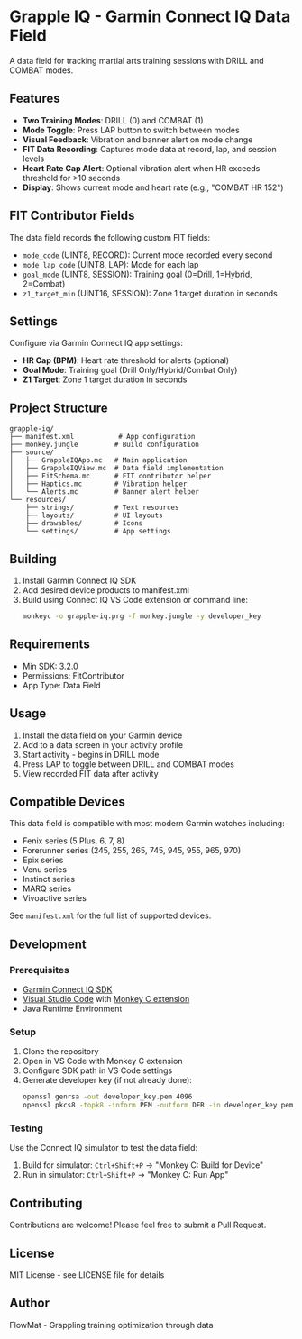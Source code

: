 # Grapple IQ - Garmin Connect IQ Data Field

A data field for tracking martial arts training sessions with DRILL and COMBAT modes.

## Features

- **Two Training Modes**: DRILL (0) and COMBAT (1)
- **Mode Toggle**: Press LAP button to switch between modes
- **Visual Feedback**: Vibration and banner alert on mode change
- **FIT Data Recording**: Captures mode data at record, lap, and session levels
- **Heart Rate Cap Alert**: Optional vibration alert when HR exceeds threshold for >10 seconds
- **Display**: Shows current mode and heart rate (e.g., "COMBAT HR 152")

## FIT Contributor Fields

The data field records the following custom FIT fields:

- `mode_code` (UINT8, RECORD): Current mode recorded every second
- `mode_lap_code` (UINT8, LAP): Mode for each lap
- `goal_mode` (UINT8, SESSION): Training goal (0=Drill, 1=Hybrid, 2=Combat)
- `z1_target_min` (UINT16, SESSION): Zone 1 target duration in seconds

## Settings

Configure via Garmin Connect IQ app settings:

- **HR Cap (BPM)**: Heart rate threshold for alerts (optional)
- **Goal Mode**: Training goal (Drill Only/Hybrid/Combat Only)
- **Z1 Target**: Zone 1 target duration in seconds

## Project Structure

```
grapple-iq/
├── manifest.xml           # App configuration
├── monkey.jungle         # Build configuration
├── source/
│   ├── GrappleIQApp.mc   # Main application
│   ├── GrappleIQView.mc  # Data field implementation
│   ├── FitSchema.mc      # FIT contributor helper
│   ├── Haptics.mc        # Vibration helper
│   └── Alerts.mc         # Banner alert helper
└── resources/
    ├── strings/          # Text resources
    ├── layouts/          # UI layouts
    ├── drawables/        # Icons
    └── settings/         # App settings
```

## Building

1. Install Garmin Connect IQ SDK
2. Add desired device products to manifest.xml
3. Build using Connect IQ VS Code extension or command line:
   ```bash
   monkeyc -o grapple-iq.prg -f monkey.jungle -y developer_key
   ```

## Requirements

- Min SDK: 3.2.0
- Permissions: FitContributor
- App Type: Data Field

## Usage

1. Install the data field on your Garmin device
2. Add to a data screen in your activity profile
3. Start activity - begins in DRILL mode
4. Press LAP to toggle between DRILL and COMBAT modes
5. View recorded FIT data after activity

## Compatible Devices

This data field is compatible with most modern Garmin watches including:
- Fenix series (5 Plus, 6, 7, 8)
- Forerunner series (245, 255, 265, 745, 945, 955, 965, 970)
- Epix series
- Venu series
- Instinct series
- MARQ series
- Vivoactive series

See `manifest.xml` for the full list of supported devices.

## Development

### Prerequisites

- [Garmin Connect IQ SDK](https://developer.garmin.com/connect-iq/sdk/)
- [Visual Studio Code](https://code.visualstudio.com/) with [Monkey C extension](https://marketplace.visualstudio.com/items?itemName=garmin.monkey-c)
- Java Runtime Environment

### Setup

1. Clone the repository
2. Open in VS Code with Monkey C extension
3. Configure SDK path in VS Code settings
4. Generate developer key (if not already done):
   ```bash
   openssl genrsa -out developer_key.pem 4096
   openssl pkcs8 -topk8 -inform PEM -outform DER -in developer_key.pem -out developer_key.der -nocrypt
   ```

### Testing

Use the Connect IQ simulator to test the data field:
1. Build for simulator: `Ctrl+Shift+P` → "Monkey C: Build for Device"
2. Run in simulator: `Ctrl+Shift+P` → "Monkey C: Run App"

## Contributing

Contributions are welcome! Please feel free to submit a Pull Request.

## License

MIT License - see LICENSE file for details

## Author

FlowMat - Grappling training optimization through data